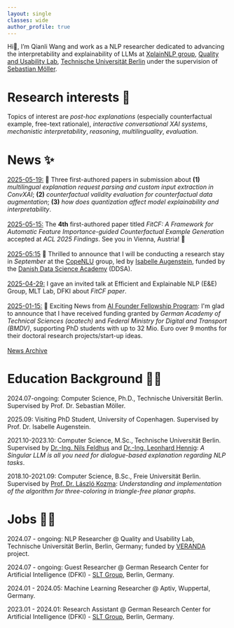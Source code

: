 ```yaml
---
layout: single
classes: wide
author_profile: true
---
```


Hi👋, I’m Qianli Wang and work as a NLP researcher dedicated to advancing the interpretability and explainability of LLMs at [XplainNLP group](https://www.tu.berlin/qu/forschung/forschungsgruppen/xplainlp), [Quality and Usability Lab](https://www.tu.berlin/qu), [Technische Universität Berlin](https://www.tu.berlin/) under the supervision of [Sebastian Möller](https://www.tu.berlin/qu/ueber-uns/leitung).

# Research interests 👀
Topics of interest are _post-hoc explanations_ (especially counterfactual example, free-text rationale), _interactive conversational XAI systems_, _mechanistic interpretability_, _reasoning_, _multilinguality_, _evaluation_.  

# News ✨
<u> 2025-05-19:</u> 💫 Three first-authored papers in submission about <b>(1)</b> <i>multilingual explanation request parsing and custom input extraction in ConvXAI</i>; <b>(2)</b> <i>counterfactual validity evaluation for counterfactual data augmentation</i>; <b>(3)</b> <i>how does quantization affect model explainability and interpretability</i>.<br><br>
<u> 2025-05-15:</u> The <b>4th</b> first-authored paper titled <i>FitCF: A Framework for Automatic Feature Importance-guided Counterfactual Example Generation</i> accepted at <i>ACL 2025 Findings</i>. See you in Vienna, Austria! 🍻<br><br>
<u> 2025-05:15</u> 🚥 Thrilled to announce that I will be conducting a research stay in <i>September</i> at the <a href="https://www.copenlu.com/">CopeNLU</a> group, led by <a href="https://isabelleaugenstein.github.io/">Isabelle Augenstein</a>, funded by the <a href="https://ddsa.dk/">Danish Data Science Academy</a> (DDSA).<br><br>
<u> 2025-04-29:</u> I gave an invited talk at Efficient and Explainable NLP (E&E) Group, MLT Lab, DFKI about <i>FitCF paper</i>. <br><br>
<u> 2025-01-15:</u> 🎉 Exciting News from <a href="https://mission-ki.de/en/ai-founder-fellowship">AI Founder Fellowship Program</a>: I'm glad to announce that I have received funding granted by <i>German Academy of Technical Sciences (acatech)</i> and <i>Federal Ministry for Digital and Transport (BMDV)</i>, supporting PhD students with up to 32 Mio. Euro over 9 months for their doctoral research projects/start-up ideas.<br><br>
[News Archive](old_news.md)


# Education Background 👨‍🎓
2024.07-ongoing: Computer Science, Ph.D., Technische Universität Berlin. Supervised by Prof. Dr. Sebastian Möller.

2025.09: Visiting PhD Student, University of Copenhagen. Supervised by Prof. Dr. Isabelle Augenstein.

2021.10-2023.10: Computer Science, M.Sc., Technische Universität Berlin. Supervised by [Dr.-Ing. Nils Feldhus](https://nfelnlp.github.io/) and [Dr.-Ing. Leonhard Hennig](https://www.dfki.de/web/ueber-uns/mitarbeiter/person/lehe02): _A Singular LLM is all you need for dialogue-based explanation regarding NLP tasks_.

2018.10-2021.09: Computer Science, B.Sc., Freie Universität Berlin. Supervised by [Prof. Dr. László Kozma](https://www.mi.fu-berlin.de/inf/groups/ag-ti/members/professoren/Kozma_Laszlo.html): _Understanding and implementation of the algorithm for three-coloring in triangle-free planar graphs_.

# Jobs 🧑‍💻
2024.07 - ongoing: NLP Researcher @ Quality and Usability Lab, Technische Universität Berlin, Berlin, Germany; funded by [VERANDA](https://njctn.github.io/VERANDA/) project.

2024.07 - ongoing: Guest Researcher @ German Research Center for Artificial Intelligence (DFKI) - [SLT Group](https://www.dfki.de/en/web/research/research-departments/speech-and-language-technology/), Berlin, Germany.

2024.01 - 2024.05: Machine Learning Researcher @ Aptiv, Wuppertal, Germany.

2023.01 - 2024.01: Research Assistant @ German Research Center for Artificial Intelligence (DFKI) - [SLT Group](https://www.dfki.de/en/web/research/research-departments/speech-and-language-technology/), Berlin, Germany.


